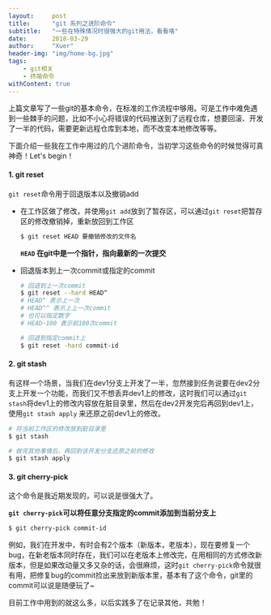 ```yaml
---
layout:     post
title:      "git 系列之进阶命令"
subtitle:   "一些在特殊情况时很强大的git用法，看看咯"
date:       2018-03-29
author:     "Xuer"
header-img: "img/home-bg.jpg"
tags:
    - git相关
    - 终端命令
withContent: true
---
```


上篇文章写了一些git的基本命令，在标准的工作流程中够用。可是工作中难免遇到一些棘手的问题，比如不小心将错误的代码推送到了远程仓库，想要回滚、开发了一半的代码，需要更新远程仓库到本地，而不改变本地修改等等。

下面介绍一些我在工作中用过的几个进阶命令，当初学习这些命令的时候觉得可真神奇！Let's begin！

#### 1. git reset

`git reset`命令用于回退版本以及撤销add

* 在工作区做了修改，并使用`git add`放到了暂存区，可以通过`git reset`把暂存区的修改撤销掉，重新放回到工作区

    ```sh
    $ git reset HEAD 要撤销修改的文件名
    ```
    
    **`HEAD` 在git中是一个指针，指向最新的一次提交**
    
* 回退版本到上一次commit或指定的commit

    ```sh
    # 回退到上一次commit
    $ git reset --hard HEAD^
    # HEAD^ 表示上一次
    # HEAD^^ 表示上上一次commit
    # 也可以指定数字 
    # HEAD~100 表示前100次commit 
    
    # 回退到指定commit上
    $ git reset -hard commit-id
    ```
    
#### 2. git stash

有这样一个场景，当我们在dev1分支上开发了一半，忽然接到任务说要在dev2分支上开发一个功能，而我们又不想丢弃dev1上的修改，这时我们可以通过`git stash`将dev1上的修改内容放在脏目录里，然后在dev2开发完后再回到dev1上，使用`git stash apply` 来还原之前dev1上的修改。

```sh
# 将当前工作区的修改放到脏目录里
$ git stash

# 做完其他事情后，再回到该开发分支还原之前的修改
$ git stash apply
```

#### 3. git cherry-pick

这个命令是我近期发现的，可以说是很强大了。

**`git cherry-pick`可以将任意分支指定的commit添加到当前分支上**

```sh
$ git cherry-pick commit-id
```

例如，我们在开发中，有时会有2个版本（新版本，老版本），现在要修复一个bug，在新老版本同时存在，我们可以在老版本上修改完，在用相同的方式修改新版本，但是如果改动量又多又杂的话，会很麻烦，这时`git cherry-pick`命令就很有用，把修复bug的commit捡出来放到新版本里，基本有了这个命令，git里的commit可以说是随便玩了~

目前工作中用到的就这么多，以后实践多了在记录其他，共勉！

